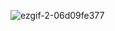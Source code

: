 ![ezgif-2-06d09fe377](https://user-images.githubusercontent.com/86689337/202864317-87500102-6c46-4407-a81a-872656b3f6fb.gif)
